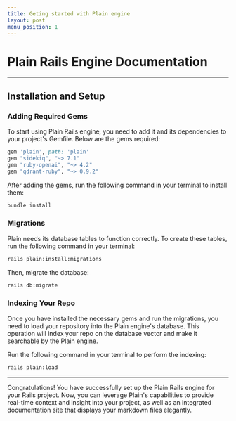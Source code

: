 ```yaml
---
title: Geting started with Plain engine
layout: post
menu_position: 1
---
```



# Plain Rails Engine Documentation

---

## Installation and Setup

### Adding Required Gems

To start using Plain Rails engine, you need to add it and its dependencies to your project's Gemfile. Below are the gems required:

```ruby
gem 'plain', path: 'plain'
gem "sidekiq", "~> 7.1"
gem "ruby-openai", "~> 4.2"
gem "qdrant-ruby", "~> 0.9.2"
```

After adding the gems, run the following command in your terminal to install them:

```bash
bundle install
```

### Migrations

Plain needs its database tables to function correctly. To create these tables, run the following command in your terminal:

```bash
rails plain:install:migrations
```

Then, migrate the database:

```bash
rails db:migrate
```

### Indexing Your Repo

Once you have installed the necessary gems and run the migrations, you need to load your repository into the Plain engine's database. This operation will index your repo on the database vector and make it searchable by the Plain engine.

Run the following command in your terminal to perform the indexing:

```bash
rails plain:load
```

---

Congratulations! You have successfully set up the Plain Rails engine for your Rails project. Now, you can leverage Plain's capabilities to provide real-time context and insight into your project, as well as an integrated documentation site that displays your markdown files elegantly.